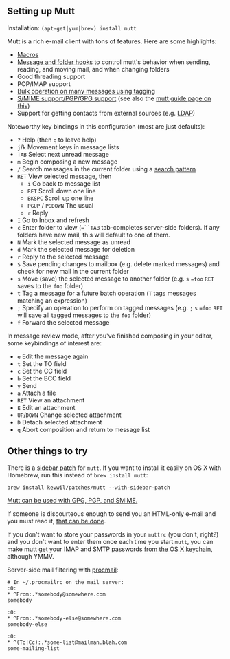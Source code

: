 Setting up Mutt
---------------

Installation: `(apt-get|yum|brew) install mutt`

Mutt is a rich e-mail client with tons of features. Here are some
highlights:

 * [Macros](http://www.mutt.org/doc/manual/manual-3.html#ss3.6)
 * [Message and folder hooks](http://www.mutt.org/doc/manual/manual.html#toc4.4)
   to control mutt's behavior when sending, reading, and moving mail,
   and when changing folders
 * Good threading support
 * POP/IMAP support
 * [Bulk operation on many messages using tagging](http://www.mutt.org/doc/manual/manual-4.html#ss4.3)
 * [S/MIME support/PGP/GPG support](http://equiraptor.com/smime_mutt_how-to.html) (see also the [mutt guide page on this](http://dev.mutt.org/trac/wiki/MuttGuide#Advancedstuff))
 * Support for getting contacts from external sources (e.g. [LDAP](https://github.com/wking/mutt-ldap))

Noteworthy key bindings in this configuration (most are just defaults):
 * `?` Help (then `q` to leave help)
 * `j`/`k` Movement keys in message lists
 * `TAB` Select next unread message
 * `m` Begin composing a new message
 * `/` Search messages in the current folder using a [search pattern](http://www.mutt.org/doc/manual/manual-4.html#patterns)
 * `RET` View selected message, then
   * `i` Go back to message list
   * `RET` Scroll down one line
   * `BKSPC` Scroll up one line
   * `PGUP` / `PGDOWN` The usual
   * `r` Reply
 * `I` Go to Inbox and refresh
 * `c` Enter folder to view (`=``TAB` tab-completes server-side
   folders). If any folders have new mail, this will default to one of
   them.
 * `N` Mark the selected message as unread
 * `d` Mark the selected message for deletion
 * `r` Reply to the selected message
 * `$` Save pending changes to mailbox (e.g. delete marked messages) and
   check for new mail in the current folder
 * `s` Move (save) the selected message to another folder (e.g. `s`
   `=foo` `RET` saves to the `foo` folder)
 * `t` Tag a message for a future batch operation (`T` tags messages
   matching an expression)
 * `;` Specify an operation to perform on tagged messages (e.g. `;` `s`
   `=foo` `RET` will save all tagged messages to the `foo` folder)
 * `f` Forward the selected message

In message review mode, after you've finished composing in your editor,
some keybindings of interest are:

 * `e` Edit the message again
 * `t` Set the TO field
 * `c` Set the CC field
 * `b` Set the BCC field
 * `y` Send
 * `a` Attach a file
 * `RET` View an attachment
 * `E` Edit an attachment
 * `UP`/`DOWN` Change selected attachment
 * `D` Detach selected attachment
 * `q` Abort composition and return to message list

Other things to try
-------------------

There is a [sidebar patch](http://zanshin.net/2015/01/19/teaching-a-homely-mutt-new-tricks/) for `mutt`.  If you want to install it easily on OS X with Homebrew, run this instead of `brew install mutt`:
```
brew install kevwil/patches/mutt --with-sidebar-patch
```

[Mutt can be used with GPG, PGP, and SMIME.](http://dev.mutt.org/trac/wiki/MuttGuide#Advancedstuff)

If someone is discourteous enough to send you an HTML-only e-mail and you must read it, [that can be done](http://unix.stackexchange.com/questions/42712/open-html-attachments-externally-in-mutt).

If you don't want to store your passwords in your `muttrc` (you don't,
right?) and you don't want to enter them once each time you start
`mutt`, you can make mutt get your IMAP and SMTP passwords
[from the OS X keychain](https://blog.aedifice.org/2009-10-18-use-mac-os-xs-keychain-for-password-retrieval-in-mutt.html), although YMMV.

Server-side mail filtering with [procmail](http://userpages.umbc.edu/~ian/procmail.html):
```
# In ~/.procmailrc on the mail server:
:0:
* ^From:.*somebody@somewhere.com
somebody

:0:
* ^From:.*somebody-else@somewhere.com
somebody-else

:0:
* ^(To|Cc):.*some-list@mailman.blah.com
some-mailing-list
```
